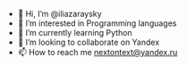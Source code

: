- 👋 Hi, I’m @iliazaraysky
- 👀 I’m interested in Programming languages
- 🌱 I’m currently learning Python
- 💞️ I’m looking to collaborate on Yandex
- 📫 How to reach me nextontext@yandex.ru

<!---
iliazaraysky/iliazaraysky is a ✨ special ✨ repository because its `README.md` (this file) appears on your GitHub profile.
You can click the Preview link to take a look at your changes.
--->
